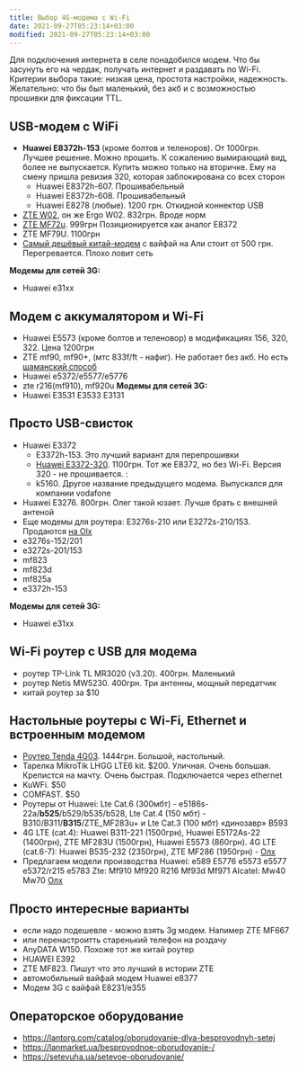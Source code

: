 ```yaml
---
title: Выбор 4G-модема с Wi-Fi
date: 2021-09-27T05:23:14+03:00
modified: 2021-09-27T05:23:14+03:00
---
```


Для подключения интернета в селе понадобился модем. Что бы засунуть его на чердак, получать интернет и раздавать по Wi-Fi.  
Критерии выбора такие: низкая цена, простота настройки, надежность. Желательно: что бы был маленький, без акб и с возможностью прошивки для фиксации TTL.

## USB-модем с WiFi
- **Huawei E8372h-153** (кроме болтов и теленоров). От 1000грн. Лучшее решение. Можно прошить. К сожалению вымирающий вид, более не выпускается. Купить можно только на вторичке. Ему на смену пришла ревизия 320, которая заблокирована со всех сторон
  - Huawei E8372h-607. Прошивабельный
  - Huawei E8372h-608. Прошивабельный
  - Huawei E8278 (любые). 1200 грн. Откидной коннектор USB
- [ZTE W02](https://elmir.ua/3g_4g_modems_and_routers/4g_router_ergo_w02.html), он же Ergo W02. 832грн. Вроде норм
- [ZTE MF72u](https://elmir.ua/3g_4g_modems_and_routers/4g_modem_zte_mf79u.html). 999грн Позиционируется как аналог E8372
- ZTE MF79U. 1100грн
- [Самый дешёвый китай-модем](https://4pda.to/forum/index.php?showtopic=849043) с вайфай на Али стоит от 500 грн. Перегревается. Плохо ловит сеть

**Модемы для сетей 3G:**
- Huawei e31xx


## Модем с аккумалятором и Wi-Fi
- Huawei E5573 (кроме болтов и теленовор) в модификациях 156, 320, 322. Цена 1200грн
- ZTE mf90, mf90+, (мтс 833f/ft - нафиг). Не работает без акб. Но есть [шаманский способ](https://4pda.to/forum/index.php?s=&showtopic=686258&view=findpost&p=63790090)
- Huawei e5372/e5577/e5776
- zte r216(mf910), mf920u
**Модемы для сетей 3G:**
- Huawei  E3531 E3533 E3131

## Просто USB-свисток
- Huawei E3372
  - E3372h-153. Это лучший вариант для перепрошивки
  - [Huawei E3372-320](https://elmir.ua/3g_4g_modems_and_routers/4g_modem_huawei_e3372h-320.html). 1100грн. Тот же E8372, но без Wi-Fi. Версия 320 - не прошивается. : 
  - k5160. Другое название предыдущего модема. Выпускался для компании vodafone 
- Huawei E3276. 800грн. Олег такой юзает. Лучше брать с внешней антеной
- Еще модемы для роутера: E3276s-210 или E3272s-210/153. Продаются [на Olx](https://www.olx.ua/549074468)
- e3276s-152/201 
- e3272s-201/153 
- mf823 
- mf823d 
- mf825a 
- e3372h-153

**Модемы для сетей 3G:**
- Huawei e31xx

## Wi-Fi роутер с USB для модема
- роутер TP-Link TL MR3020 (v3.20). 400грн. Маленький
- роутер Netis MW5230. 400грн. Три антенны, мощный передатчик
- китай роутер за $10

## Настольные роутеры с Wi-Fi, Ethernet и встроенным модемом
- [Роутер Tenda 4G03](https://elmir.ua/3g_4g_modems_and_routers/4g_router_tenda_4g03.html). 1444грн. Большой, настольный.
- Тарелка MikroTik LHGG LTE6 kit. $200. Уличная. Очень большая. Крепистся на мачту. Очень быстрая. Подключается через ethernet
- KuWFi. $50
- COMFAST. $50
- Роутеры от Huawei: Lte Cat.6 (300мбт) - e5186s-22a/**b525**/b529/b535/b528, Lte Cat.4 (150 мбт) - B310/B311/**B315**/ZTE_MF283u+ и Lte Cat.3 (100 мбт) «динозавр» B593
- 4G LTE (cat.4): Huawei B311-221 (1500грн), Huawei E5172As-22 (1400грн), ZTE MF283U (1500грн), Huawei E5573 (860грн). 4G LTE (cat.6-7): Huawei B535-232 (2350грн), ZTE MF286 (1950грн) - [Олх](https://www.olx.ua/721313229)
- Предлагаем модели производства Huawei: e589 E5776 e5573 e5577 e5372/r215 e5783 Zte: Mf910 Mf920 R216 Mf93d Mf971 Alcatel: Mw40 Mw70 [Олх](https://www.olx.ua/664017921)

## Просто интересные варианты
- если надо подешевле - можно взять 3g модем. Напимер ZTE MF667
- или перенастроитть старенький телефон на роздачу
- AnyDATA W150. Похоже тот же китай роутер
- HUAWEI E392
- ZTE MF823. Пишут что это лучший в истории ZTE
- автомобильный вайфай модем Huawei e8377
- Модем 3G с вайфай E8231/e355

## Операторское оборудование
- <https://lantorg.com/catalog/oborudovanie-dlya-besprovodnyh-setej>
- <https://lanmarket.ua/besprovodnoe-oborudovanie-/>
- <https://setevuha.ua/setevoe-oborudovanie/>



